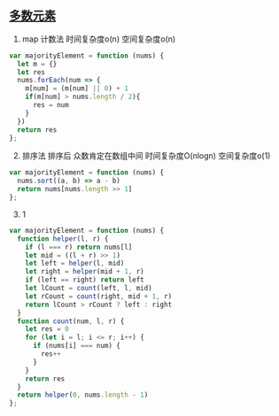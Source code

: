 ## [多数元素](https://leetcode-cn.com/problems/majority-element/)

1. map 计数法 时间复杂度o(n) 空间复杂度o(n)
```js
var majorityElement = function (nums) {
  let m = {}
  let res
  nums.forEach(num => {
    m[num] = (m[num] || 0) + 1
    if(m[num] > nums.length / 2){
      res = num
    }
  })
  return res
};
```

2. 排序法 排序后 众数肯定在数组中间 时间复杂度O(nlogn) 空间复杂度o(1)
```js
var majorityElement = function (nums) {
  nums.sort((a, b) => a - b)
  return nums[nums.length >> 1]
};
```

3. 1
```js
var majorityElement = function (nums) {
  function helper(l, r) {
    if (l === r) return nums[l]
    let mid = ((l + r) >> 1)
    let left = helper(l, mid)
    let right = helper(mid + 1, r)
    if (left == right) return left
    let lCount = count(left, l, mid)
    let rCount = count(right, mid + 1, r)
    return lCount > rCount ? left : right
  }
  function count(num, l, r) {
    let res = 0
    for (let i = l; i <= r; i++) {
      if (nums[i] === num) {
        res++
      }
    }
    return res
  }
  return helper(0, nums.length - 1)
};
```